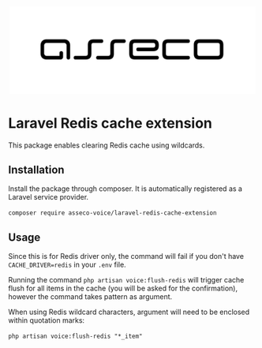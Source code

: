 <p align="center"><a href="https://laravel.com" target="_blank"><img src="https://github.com/asseco-voice/art/blob/main/asseco_logo.png" width="500"></a></p>

# Laravel Redis cache extension

This package enables clearing Redis cache using wildcards.

## Installation

Install the package through composer. It is automatically registered
as a Laravel service provider.

``composer require asseco-voice/laravel-redis-cache-extension``

## Usage

Since this is for Redis driver only, the command will fail if you
don't have ``CACHE_DRIVER=redis`` in your `.env` file.

Running the command ``php artisan voice:flush-redis`` will 
trigger cache flush for all items in the cache (you will be asked
for the confirmation), however the command takes pattern as argument.

When using Redis wildcard characters, argument will need to be 
enclosed within quotation marks:

``php artisan voice:flush-redis "*_item"``
